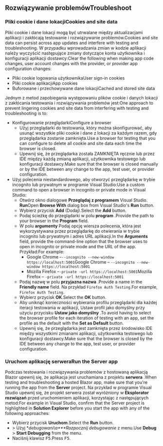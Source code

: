 ## <a name="troubleshoot"></a><span data-ttu-id="fd395-101">Rozwiązywanie problemów</span><span class="sxs-lookup"><span data-stu-id="fd395-101">Troubleshoot</span></span>

### <a name="cookies-and-site-data"></a><span data-ttu-id="fd395-102">Pliki cookie i dane lokacji</span><span class="sxs-lookup"><span data-stu-id="fd395-102">Cookies and site data</span></span>

<span data-ttu-id="fd395-103">Pliki cookie i dane lokacji mogą być utrwalane między aktualizacjami aplikacji i zakłócają testowanie i rozwiązywanie problemów.</span><span class="sxs-lookup"><span data-stu-id="fd395-103">Cookies and site data can persist across app updates and interfere with testing and troubleshooting.</span></span> <span data-ttu-id="fd395-104">W przypadku wprowadzania zmian w kodzie aplikacji należy wyczyścić następujące zmiany dotyczące konta użytkownika i konfiguracji aplikacji dostawcy:</span><span class="sxs-lookup"><span data-stu-id="fd395-104">Clear the following when making app code changes, user account changes with the provider, or provider app configuration changes:</span></span>

* <span data-ttu-id="fd395-105">Pliki cookie logowania użytkownika</span><span class="sxs-lookup"><span data-stu-id="fd395-105">User sign-in cookies</span></span>
* <span data-ttu-id="fd395-106">Pliki cookie aplikacji</span><span class="sxs-lookup"><span data-stu-id="fd395-106">App cookies</span></span>
* <span data-ttu-id="fd395-107">Buforowane i przechowywane dane lokacji</span><span class="sxs-lookup"><span data-stu-id="fd395-107">Cached and stored site data</span></span>

<span data-ttu-id="fd395-108">Jednym z metod zapobiegania występowaniu plików cookie i danych lokacji z zakłócania testowania i rozwiązywania problemów jest:</span><span class="sxs-lookup"><span data-stu-id="fd395-108">One approach to prevent lingering cookies and site data from interfering with testing and troubleshooting is to:</span></span>

* <span data-ttu-id="fd395-109">Konfigurowanie przeglądarki</span><span class="sxs-lookup"><span data-stu-id="fd395-109">Configure a browser</span></span>
  * <span data-ttu-id="fd395-110">Użyj przeglądarki do testowania, który można skonfigurować, aby usunąć wszystkie pliki cookie i dane z lokacji za każdym razem, gdy przeglądarka zostanie zamknięta.</span><span class="sxs-lookup"><span data-stu-id="fd395-110">Use a browser for testing that you can configure to delete all cookie and site data each time the browser is closed.</span></span>
  * <span data-ttu-id="fd395-111">Upewnij się, że przeglądarka została ZAMKNIĘTA ręcznie lub przez IDE między każdą zmianą aplikacji, użytkownika testowego lub konfiguracji dostawcy.</span><span class="sxs-lookup"><span data-stu-id="fd395-111">Make sure that the browser is closed manually or by the IDE between any change to the app, test user, or provider configuration.</span></span>
* <span data-ttu-id="fd395-112">Użyj polecenia niestandardowego, aby otworzyć przeglądarkę w trybie incognito lub prywatnym w programie Visual Studio:</span><span class="sxs-lookup"><span data-stu-id="fd395-112">Use a custom command to open a browser in incognito or private mode in Visual Studio:</span></span>
  * <span data-ttu-id="fd395-113">Otwórz okno dialogowe **Przeglądaj z programem** Visual Studio. **Run**</span><span class="sxs-lookup"><span data-stu-id="fd395-113">Open **Browse With** dialog box from Visual Studio's **Run** button.</span></span>
  * <span data-ttu-id="fd395-114">Wybierz przycisk **Add** (Dodaj).</span><span class="sxs-lookup"><span data-stu-id="fd395-114">Select the **Add** button.</span></span>
  * <span data-ttu-id="fd395-115">Podaj ścieżkę do przeglądarki w polu **program** .</span><span class="sxs-lookup"><span data-stu-id="fd395-115">Provide the path to your browser in the **Program** field.</span></span>
  * <span data-ttu-id="fd395-116">W polu **argumenty** Podaj opcję wiersza polecenia, która jest wykorzystywana przez przeglądarkę do otwierania w trybie incognito lub prywatnym i adres URL aplikacji.</span><span class="sxs-lookup"><span data-stu-id="fd395-116">In the **Arguments** field, provide the command-line option that the browser uses to open in incognito or private mode and the URL of the app.</span></span> <span data-ttu-id="fd395-117">Przykład:</span><span class="sxs-lookup"><span data-stu-id="fd395-117">For example:</span></span>
    * <span data-ttu-id="fd395-118">Google Chrome &ndash;`--incognito --new-window https://localhost:5001`</span><span class="sxs-lookup"><span data-stu-id="fd395-118">Google Chrome &ndash; `--incognito --new-window https://localhost:5001`</span></span>
    * <span data-ttu-id="fd395-119">Mozilla Firefox &ndash;`-private -url https://localhost:5001`</span><span class="sxs-lookup"><span data-stu-id="fd395-119">Mozilla Firefox &ndash; `-private -url https://localhost:5001`</span></span>
  * <span data-ttu-id="fd395-120">Podaj nazwę w polu **przyjazna nazwa** .</span><span class="sxs-lookup"><span data-stu-id="fd395-120">Provide a name in the **Friendly name** field.</span></span> <span data-ttu-id="fd395-121">Na przykład `Firefox Auth Testing`.</span><span class="sxs-lookup"><span data-stu-id="fd395-121">For example, `Firefox Auth Testing`.</span></span>
  * <span data-ttu-id="fd395-122">Wybierz przycisk **OK**.</span><span class="sxs-lookup"><span data-stu-id="fd395-122">Select the **OK** button.</span></span>
  * <span data-ttu-id="fd395-123">Aby uniknąć konieczności wybierania profilu przeglądarki dla każdej iteracji testowania w aplikacji, Ustaw profil jako domyślny przy użyciu przycisku **Ustaw jako domyślny** .</span><span class="sxs-lookup"><span data-stu-id="fd395-123">To avoid having to select the browser profile for each iteration of testing with an app, set the profile as the default with the **Set as Default** button.</span></span>
  * <span data-ttu-id="fd395-124">Upewnij się, że przeglądarka jest zamknięta przez środowisko IDE między wszystkimi zmianami aplikacji, użytkownika testowego lub konfiguracji dostawcy.</span><span class="sxs-lookup"><span data-stu-id="fd395-124">Make sure that the browser is closed by the IDE between any change to the app, test user, or provider configuration.</span></span>

### <a name="run-the-server-app"></a><span data-ttu-id="fd395-125">Uruchom aplikację serwera</span><span class="sxs-lookup"><span data-stu-id="fd395-125">Run the Server app</span></span>

<span data-ttu-id="fd395-126">Podczas testowania i rozwiązywania problemów z hostowaną aplikacją Blazor upewnij się, że aplikacja jest uruchamiana z projektu **serwera** .</span><span class="sxs-lookup"><span data-stu-id="fd395-126">When testing and troubleshooting a hosted Blazor app, make sure that you're running the app from the **Server** project.</span></span> <span data-ttu-id="fd395-127">Na przykład w programie Visual Studio upewnij się, że projekt serwera został wyróżniony w **Eksplorator rozwiązań** przed uruchomieniem aplikacji, korzystając z następujących metod:</span><span class="sxs-lookup"><span data-stu-id="fd395-127">For example in Visual Studio, confirm that the Server project is highlighted in **Solution Explorer** before you start the app with any of the following approaches:</span></span>

* <span data-ttu-id="fd395-128">Wybierz przycisk **Uruchom**.</span><span class="sxs-lookup"><span data-stu-id="fd395-128">Select the **Run** button.</span></span>
* <span data-ttu-id="fd395-129"> > Użyj **debugowani\a\*\*\**Rozpocznij debugowanie** z menu.</span><span class="sxs-lookup"><span data-stu-id="fd395-129">Use **Debug** > **Start Debugging** from the menu.</span></span>
* <span data-ttu-id="fd395-130">Naciśnij klawisz <kbd>F5</kbd>.</span><span class="sxs-lookup"><span data-stu-id="fd395-130">Press <kbd>F5</kbd>.</span></span>
